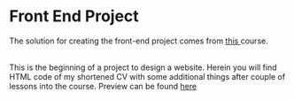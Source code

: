 # Front End Project #
The solution for creating the front-end project comes from [this ](udemy.com/course/the-complete-web-development-bootcamp/) course.

<br> This is the beginning of a project to design a website. Herein you will find HTML code of my shortened CV with some additional things after couple of lessons into the course. Preview can be found [here ](https://aurimas13.github.io/front-end-web/) </br>
